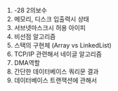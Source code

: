 1. -28  2의보수
2. 메모리, 디스크 입출력시 상태
3. 서브넷마스크시 허용 아이피
4. 비선점 알고리즘
5. 스택의 구현체 (Array vs LinkedList)
6. TCP/IP 관련해서 네이글 알고리즘
7. DMA역할
8. 간단한 데이터베이스 쿼리문 결과
9. 데이터베이스 트랜잭션에 관해서